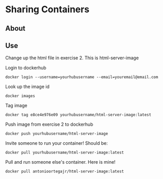 # Sharing Containers

## About

## Use

Change up the html file in exercise 2. This is html-server-image 

Login to dockerhub

`docker login --username=yourhubusername --email=youremail@email.com`

Look up the image id

`docker images`

Tag image

`docker tag e8ce4e976e09 yourhubusername/html-server-image:latest`

Push image from exercise 2 to dockerhub

`docker push yourhubusername/html-server-image`

Invite someone to run your container! Should be:

`docker pull yourhubusername/html-server-image:latest`

Pull and run someone else's container. Here is mine!

`docker pull antonioortegajr/html-server-image:latest`
